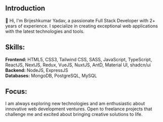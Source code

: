 ## Introduction
👋 Hi, I'm Brijeshkumar Yadav, a passionate Full Stack Developer with 2+ years of experience. I specialize in creating exceptional web applications with the latest technologies and tools.

## Skills:
**Frontend:** HTML5, CSS3, Tailwind CSS, SASS, JavaScript, TypeScript, ReactJS, NextJS, Redux, VueJS, NuxtJS, AntD, Material UI, shadcn/ui <br>
**Backend:** NodeJS, ExpressJS <br>
**Databases:** MongoDB, PostgreSQL, MySQL

## Focus:
I am always exploring new technologies and am enthusiastic about innovative web development ventures. Open to freelance projects that challenge me and excited about bringing creative solutions to life.
